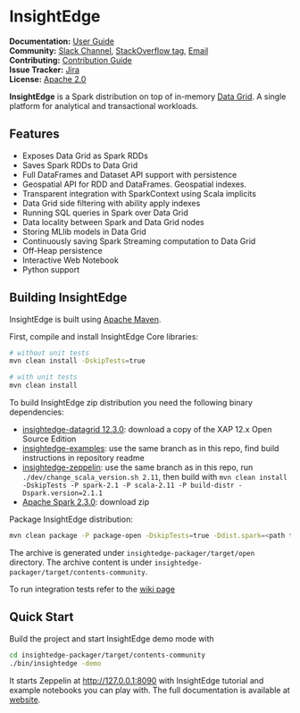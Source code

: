 # InsightEdge

**Documentation:** [User Guide](http://insightedge.io/docs/010/index.html)<br/>
**Community:** [Slack Channel](http://insightedge-slack.herokuapp.com/), [StackOverflow tag](http://stackoverflow.com/questions/tagged/insightedge), [Email](mailto:hello@insightedge.io)<br/>
**Contributing:** [Contribution Guide](https://github.com/InsightEdge/insightedge/blob/branch-1.0/CONTRIBUTING.md)<br/>
**Issue Tracker:** [Jira](https://insightedge.atlassian.net)<br/>
**License:** [Apache 2.0](https://github.com/InsightEdge/insightedge/blob/master/LICENSE.md)


**InsightEdge** is a Spark distribution on top of in-memory [Data Grid](https://github.com/InsightEdge/insightedge-datagrid). A single platform for analytical and transactional workloads.

## Features
* Exposes Data Grid as Spark RDDs
* Saves Spark RDDs to Data Grid
* Full DataFrames and Dataset API support with persistence
* Geospatial API for RDD and DataFrames. Geospatial indexes.
* Transparent integration with SparkContext using Scala implicits
* Data Grid side filtering with ability apply indexes
* Running SQL queries in Spark over Data Grid
* Data locality between Spark and Data Grid nodes
* Storing MLlib models in Data Grid
* Continuously saving Spark Streaming computation to Data Grid
* Off-Heap persistence
* Interactive Web Notebook
* Python support

## Building InsightEdge

InsightEdge is built using [Apache Maven](https://maven.apache.org/). 

First, compile and install InsightEdge Core libraries:

```bash
# without unit tests
mvn clean install -DskipTests=true

# with unit tests
mvn clean install
```

To build InsightEdge zip distribution you need the following binary dependencies:

* [insightedge-datagrid 12.3.0](https://xap.github.io/): download a copy of the XAP 12.x Open Source Edition
* [insightedge-examples](https://github.com/InsightEdge/insightedge-examples): use the same branch as in this repo, find build instructions in repository readme
* [insightedge-zeppelin](https://github.com/InsightEdge/insightedge-zeppelin): use the same branch as in this repo, run `./dev/change_scala_version.sh 2.11`, then build with `mvn clean install -DskipTests -P spark-2.1 -P scala-2.11 -P build-distr -Dspark.version=2.1.1`
* [Apache Spark 2.3.0](http://spark.apache.org/downloads.html): download zip

Package InsightEdge distribution:

```bash
mvn clean package -P package-open -DskipTests=true -Ddist.spark=<path to spark.tgz> -Ddist.xap=file:///<path to xap.zip> -Ddist.zeppelin=<path to zeppelin.tar.gz> -Ddist.examples.target=<path to examples target>
```

The archive is generated under `insightedge-packager/target/open` directory. The archive content is under `insightedge-packager/target/contents-community`.

To run integration tests refer to the [wiki page](https://github.com/InsightEdge/insightedge/wiki/Integration-tests)

## Quick Start

Build the project and start InsightEdge demo mode with 
```bash
cd insightedge-packager/target/contents-community
./bin/insightedge -demo
```

It starts Zeppelin at http://127.0.0.1:8090 with InsightEdge tutorial and example notebooks you can play with. The full documentation is available at [website](http://insightedge.io/docs/010/index.html).
